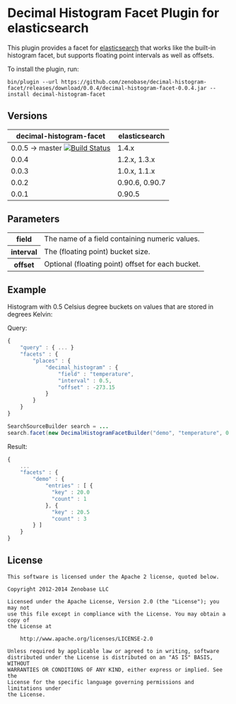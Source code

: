 Decimal Histogram Facet Plugin for elasticsearch
================================================

This plugin provides a facet for [elasticsearch](http://www.elasticsearch.org/) that works like the built-in histogram facet, but supports floating point intervals as well as offsets.

To install the plugin, run:

```
bin/plugin --url https://github.com/zenobase/decimal-histogram-facet/releases/download/0.0.4/decimal-histogram-facet-0.0.4.jar --install decimal-histogram-facet
```


Versions
--------

<table>
  <thead>
    <tr>
      <th>decimal-histogram-facet</th>
      <th>elasticsearch</th>
    </tr>
  </thead>
  <tbody>
    <tr>
      <td>
        0.0.5 -> master
        <a href="https://travis-ci.org/zenobase/decimal-histogram-facet"><img title="Build Status" src="https://travis-ci.org/zenobase/decimal-histogram-facet.png?branch=master"/></a>
      </td>
      <td>1.4.x</td>
    </tr>
    <tr>
      <td>0.0.4</td>
      <td>1.2.x, 1.3.x</td>
    </tr>
    <tr>
      <td>0.0.3</td>
      <td>1.0.x, 1.1.x</td>
    </tr>
    <tr>
      <td>0.0.2</td>
      <td>0.90.6, 0.90.7</td>
    </tr>
    <tr>
      <td>0.0.1</td>
      <td>0.90.5</td>
    </tr>
  </tbody>
</table>


Parameters
----------

<table>
  <tbody>
    <tr>
      <th>field</th>
      <td>The name of a field containing numeric values.</td>
    </tr>
    <tr>
      <th>interval</th>
      <td>The (floating point) bucket size.</td>
    </tr>
    <tr>
      <th>offset</th>
      <td>Optional (floating point) offset for each bucket.</td>
    </tr>
  </tbody>
</table>


Example
-------

Histogram with 0.5 Celsius degree buckets on values that are stored in degrees Kelvin:

Query:

```javascript
{
    "query" : { ... }
    "facets" : {
        "places" : { 
            "decimal_histogram" : {
                "field" : "temperature",
                "interval" : 0.5,
                "offset" : -273.15
            }
        }
    }
}
```

```java
SearchSourceBuilder search = ...
search.facet(new DecimalHistogramFacetBuilder("demo", "temperature", 0.5, -273.15, HistogramFacet.ComparatorType.KEY));
```

Result:

```javascript
{
    ...
    "facets" : {
        "demo" : {
            "entries" : [ {
              "key" : 20.0
              "count" : 1
            }, {
              "key" : 20.5
              "count" : 3
        } ]
    }
}
```


License
-------

```
This software is licensed under the Apache 2 license, quoted below.

Copyright 2012-2014 Zenobase LLC

Licensed under the Apache License, Version 2.0 (the "License"); you may not
use this file except in compliance with the License. You may obtain a copy of
the License at

    http://www.apache.org/licenses/LICENSE-2.0

Unless required by applicable law or agreed to in writing, software
distributed under the License is distributed on an "AS IS" BASIS, WITHOUT
WARRANTIES OR CONDITIONS OF ANY KIND, either express or implied. See the
License for the specific language governing permissions and limitations under
the License.
```
